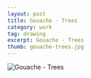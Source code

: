 ```yaml
---
layout: post
title: Gouache - Trees
category: work
tag: drawing
excerpt: Gouache - Trees
thumb: gouache-trees.jpg
---
```


<p><img src="{{ site.data.var.file }}/gouache-trees.jpg" alt="Gouache - Trees"></p>
